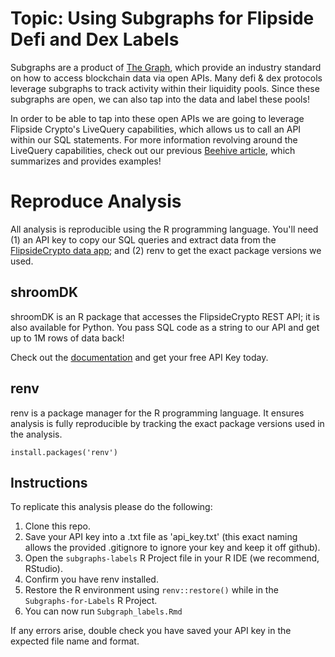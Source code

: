 # Topic: Using Subgraphs for Flipside Defi and Dex Labels

Subgraphs are a product of [The Graph](https://thegraph.com/), which provide an industry standard on how to access blockchain data via open APIs. Many defi & dex protocols leverage subgraphs to track activity within their liquidity pools. Since these subgraphs are open, we can also tap into the data and label these pools!

In order to be able to tap into these open APIs we are going to leverage Flipside Crypto's LiveQuery capabilities, which allows us to call an API within our SQL statements. 
For more information revolving around the LiveQuery capabilities, check out our previous [Beehive article](https://flipsidecrypto.beehiiv.com/p/real-time-crypto), which summarizes and provides examples!

# Reproduce Analysis

All analysis is reproducible using the R programming language. You'll need (1) an API key to copy our SQL queries and extract data from the [FlipsideCrypto data app](https://next.flipsidecrypto.xyz/); and (2) renv to get the exact package versions we used.

## shroomDK

shroomDK is an R package that accesses the FlipsideCrypto REST API; it is also available for Python. You pass SQL code as a string to our API and get up to 1M rows of data back!

Check out the [documentation](https://docs.flipsidecrypto.com/flipside-api/getting-started) and get your free API Key today.

## renv

renv is a package manager for the R programming language. It ensures analysis is fully reproducible by tracking the exact package versions used in the analysis.

`install.packages('renv')`

## Instructions

To replicate this analysis please do the following:

1.  Clone this repo.
2.  Save your API key into a .txt file as 'api_key.txt' (this exact naming allows the provided .gitignore to ignore your key and keep it off github).
3.  Open the `subgraphs-labels` R Project file in your R IDE (we recommend, RStudio).
4.  Confirm you have renv installed.
5.  Restore the R environment using `renv::restore()` while in the `Subgraphs-for-Labels` R Project.
6.  You can now run `Subgraph_labels.Rmd`

If any errors arise, double check you have saved your API key in the expected file name and format.
